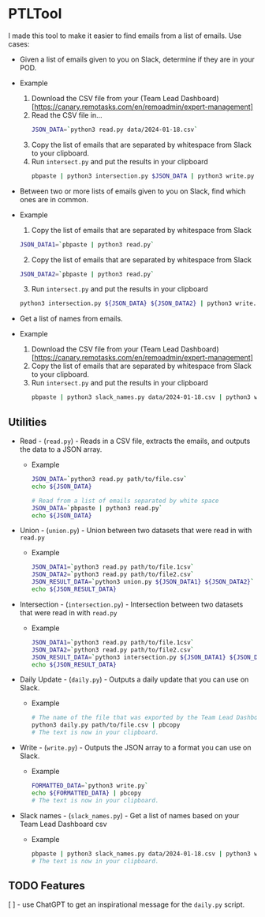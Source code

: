 # PTLTool
I made this tool to make it easier to find emails from a list of emails.
Use cases:
* Given a list of emails given to you on Slack, determine if they are in your POD.
 * Example
   
   1. Download the CSV file from your (Team Lead Dashboard)[https://canary.remotasks.com/en/remoadmin/expert-management] 
   2. Read the CSV file in... 
      ``` bash
      JSON_DATA=`python3 read.py data/2024-01-18.csv`
      ``` 
   3. Copy the list of emails that are separated by whitespace from Slack to your clipboard. 
   4. Run `intersect.py` and put the results in your clipboard
      ``` bash
      pbpaste | python3 intersection.py $JSON_DATA | python3 write.py | pbcopy
      ```
   
* Between two or more lists of emails given to you on Slack, find which ones are in common. 
 * Example 
   
   1. Copy the list of emails that are separated by whitespace from Slack  
   ``` bash
   JSON_DATA1=`pbpaste | python3 read.py` 
   ``` 
   
   2. Copy the list of emails that are separated by whitespace from Slack 
   ``` bash
   JSON_DATA2=`pbpaste | python3 read.py`
   ```
   3. Run `intersect.py` and put the results in your clipboard  
   ``` bash
   python3 intersection.py ${JSON_DATA} ${JSON_DATA2} | python3 write.py > pbcopy
   ```
   
* Get a list of names from emails.
 * Example
   
   1. Download the CSV file from your (Team Lead Dashboard)[https://canary.remotasks.com/en/remoadmin/expert-management]
   2. Copy the list of emails that are separated by whitespace from Slack to your clipboard.
   3. Run `intersect.py` and put the results in your clipboard
      ``` bash
      pbpaste | python3 slack_names.py data/2024-01-18.csv | python3 write.py | pbcopy
      ```

## Utilities
* Read - (`read.py`) - Reads in a CSV file, extracts the emails, and outputs the data to a JSON array.
  * Example
    ``` bash
    JSON_DATA=`python3 read.py path/to/file.csv`
    echo ${JSON_DATA}

    # Read from a list of emails separated by white space
    JSON_DATA=`pbpaste | python3 read.py`
    echo ${JSON_DATA}
    ```
  
* Union - (`union.py`) - Union between two datasets that were read in with `read.py`
  * Example
    ``` bash
    JSON_DATA1=`python3 read.py path/to/file.1csv`
    JSON_DATA2=`python3 read.py path/to/file2.csv`
    JSON_RESULT_DATA=`python3 union.py ${JSON_DATA1} ${JSON_DATA2}`
    echo ${JSON_RESULT_DATA}
    ```
  
* Intersection - (`intersection.py`) - Intersection between two datasets that were read in with `read.py`
  * Example
    ``` bash
    JSON_DATA1=`python3 read.py path/to/file.1csv`
    JSON_DATA2=`python3 read.py path/to/file2.csv`
    JSON_RESULT_DATA=`python3 intersection.py ${JSON_DATA1} ${JSON_DATA2}`
    echo ${JSON_RESULT_DATA}
    ```
  
* Daily Update - (`daily.py`) - Outputs a daily update that you can use on Slack.
  * Example
    ``` bash
    # The name of the file that was exported by the Team Lead Dashboard     
    python3 daily.py path/to/file.csv | pbcopy
    # The text is now in your clipboard.
    ```
* Write - (`write.py`) - Outputs the JSON array to a format you can use on Slack.
  * Example
    ``` bash
    FORMATTED_DATA=`python3 write.py`
    echo ${FORMATTED_DATA} | pbcopy
    # The text is now in your clipboard.
    ```
* Slack names - (`slack_names.py`) - Get a list of names based on your Team Lead Dashboard csv
  * Example
    ``` bash
    pbpaste | python3 slack_names.py data/2024-01-18.csv | python3 write.py | pbcopy
    # The text is now in your clipboard.
    ```
## TODO Features 
[ ] - use ChatGPT to get an inspirational message for the `daily.py` script. 
